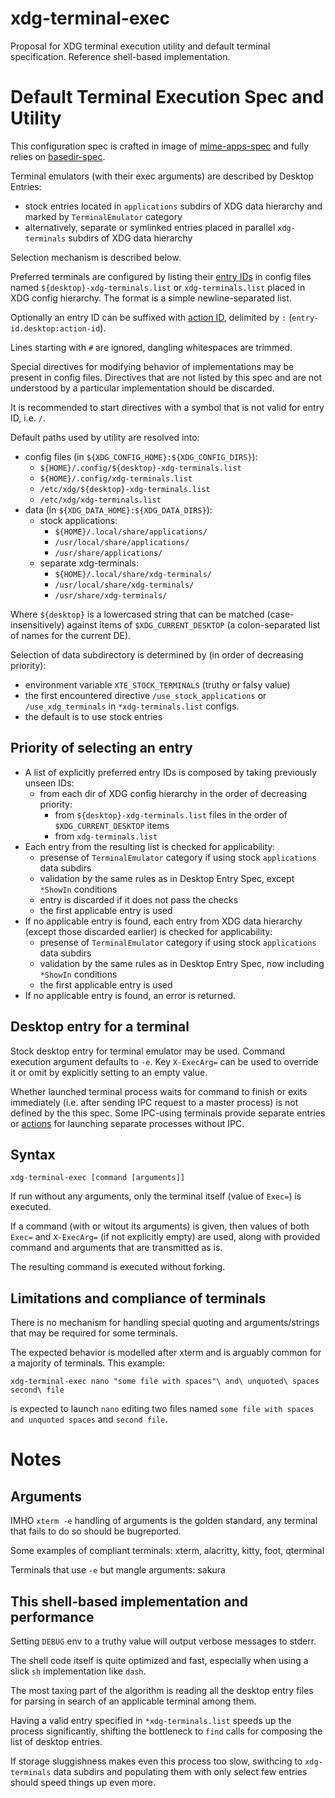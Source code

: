 # xdg-terminal-exec

Proposal for XDG terminal execution utility and default terminal specification. Reference shell-based implementation.

# Default Terminal Execution Spec and Utility

This configuration spec is crafted in image of [mime-apps-spec](https://specifications.freedesktop.org/mime-apps-spec/latest/ar01s02.html)
and fully relies on [basedir-spec](https://standards.freedesktop.org/basedir-spec/basedir-spec-latest.html).

Terminal emulators (with their exec arguments) are described by Desktop Entries:

- stock entries located in `applications` subdirs of XDG data hierarchy and marked by `TerminalEmulator` category
- alternatively, separate or symlinked entries placed in parallel `xdg-terminals` subdirs of XDG data hierarchy

Selection mechanism is described below.

Preferred terminals are configured by listing their [entry IDs](https://specifications.freedesktop.org/desktop-entry-spec/latest/ar01s02.html#desktop-file-id)
in config files named `${desktop}-xdg-terminals.list` or `xdg-terminals.list` placed in XDG config hierarchy.
The format is a simple newline-separated list.

Optionally an entry ID can be suffixed with [action ID](https://specifications.freedesktop.org/desktop-entry-spec/latest/ar01s11.html), delimited by `:`
(`entry-id.desktop:action-id`).

Lines starting with `#` are ignored, dangling whitespaces are trimmed.

Special directives for modifying behavior of implementations may be present in config files. Directives that are not
listed by this spec and are not understood by a particular implementation should be discarded.

It is recommended to start directives with a symbol that is not valid for entry ID, i.e. `/`.

Default paths used by utility are resolved into:

- config files (in `${XDG_CONFIG_HOME}:${XDG_CONFIG_DIRS}`):
  - `${HOME}/.config/${desktop}-xdg-terminals.list`
  - `${HOME}/.config/xdg-terminals.list`
  - `/etc/xdg/${desktop}-xdg-terminals.list`
  - `/etc/xdg/xdg-terminals.list`
- data (in `${XDG_DATA_HOME}:${XDG_DATA_DIRS}`):
  - stock applications:
    - `${HOME}/.local/share/applications/`
    - `/usr/local/share/applications/`
    - `/usr/share/applications/`
  - separate xdg-terminals:
    - `${HOME}/.local/share/xdg-terminals/`
    - `/usr/local/share/xdg-terminals/`
    - `/usr/share/xdg-terminals/`

Where `${desktop}` is a lowercased string that can be matched (case-insensitively) against items of `$XDG_CURRENT_DESKTOP`
(a colon-separated list of names for the current DE).

Selection of data subdirectory is determined by (in order of decreasing priority):

- environment variable `XTE_STOCK_TERMINALS` (truthy or falsy value)
- the first encountered directive `/use_stock_applications` or `/use_xdg_terminals` in `*xdg-terminals.list` configs.
- the default is to use stock entries

## Priority of selecting an entry

- A list of explicitly preferred entry IDs is composed by taking previously unseen IDs:
  - from each dir of XDG config hierarchy in the order of decreasing priority:
    - from `${desktop}-xdg-terminals.list` files in the order of `$XDG_CURRENT_DESKTOP` items
    - from `xdg-terminals.list`
- Each entry from the resulting list is checked for applicability:
  - presense of `TerminalEmulator` category if using stock `applications` data subdirs
  - validation by the same rules as in Desktop Entry Spec, except `*ShowIn` conditions
  - entry is discarded if it does not pass the checks
  - the first applicable entry is used
- If no applicable entry is found, each entry from XDG data hierarchy (except those discarded earlier) is checked for applicability:
  - presense of `TerminalEmulator` category if using stock `applications` data subdirs
  - validation by the same rules as in Desktop Entry Spec, now including `*ShowIn` conditions
  - the first applicable entry is used
- If no applicable entry is found, an error is returned.

## Desktop entry for a terminal

Stock desktop entry for terminal emulator may be used. Command execution argument defaults to `-e`.
Key `X-ExecArg=` can be used to override it or omit by explicitly setting to an empty value.

Whether launched terminal process waits for command to finish or exits immediately
(i.e. after sending IPC request to a master process) is not defined by the this spec.
Some IPC-using terminals provide separate entries or [actions](https://specifications.freedesktop.org/desktop-entry-spec/latest/ar01s11.html)
for launching separate processes without IPC.

## Syntax

```
xdg-terminal-exec [command [arguments]]
```

If run without any arguments, only the terminal itself (value of `Exec=`) is executed.

If a command (with or witout its arguments) is given, then values of both `Exec=` and `X-ExecArg=` (if not explicitly empty)
are used, along with provided command and arguments that are transmitted as is.

The resulting command is executed without forking.

## Limitations and compliance of terminals

There is no mechanism for handling special quoting and arguments/strings that may be required for some terminals.

The expected behavior is modelled after xterm and is arguably common for a majority of terminals. This example:

```
xdg-terminal-exec nano "some file with spaces"\ and\ unquoted\ spaces second\ file
```

is expected to launch `nano` editing two files named `some file with spaces and unquoted spaces` and `second file`.

# Notes

## Arguments

IMHO `xterm -e` handling of arguments is the golden standard, any terminal that fails to do so should be bugreported.

Some examples of compliant terminals: xterm, alacritty, kitty, foot, qterminal

Terminals that use `-e` but mangle arguments: sakura

## This shell-based implementation and performance

Setting `DEBUG` env to a truthy value will output verbose messages to stderr.

The shell code itself is quite optimized and fast, especially when using a slick `sh` implementation like `dash`.

The most taxing part of the algorithm is reading all the desktop entry files for parsing in search of
an applicable terminal among them.

Having a valid entry specified in `*xdg-terminals.list` speeds up the process significantly,
shifting the bottleneck to `find` calls for composing the list of desktop entries.

If storage sluggishness makes even this process too slow, swithcing to `xdg-terminals` data subdirs and
populating them with only select few entries should speed things up even more.
